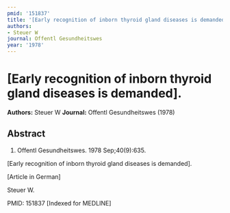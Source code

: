 ```yaml
---
pmid: '151837'
title: '[Early recognition of inborn thyroid gland diseases is demanded].'
authors:
- Steuer W
journal: Offentl Gesundheitswes
year: '1978'
---
```


# [Early recognition of inborn thyroid gland diseases is demanded].
**Authors:** Steuer W
**Journal:** Offentl Gesundheitswes (1978)

## Abstract

1. Offentl Gesundheitswes. 1978 Sep;40(9):635.

[Early recognition of inborn thyroid gland diseases is demanded].

[Article in German]

Steuer W.

PMID: 151837 [Indexed for MEDLINE]
